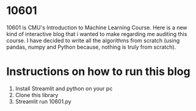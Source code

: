 # 10601
 10601 is CMU's Introduction to Machine Learning Course. Here is a new kind of interactive blog that i wanted to make regarding me auditing this course. I have decided to write all the algorithms from scratch (using pandas, numpy and Python because, nothing is truly from scratch).
 # Instructions on how to run this blog
 1) Install Streamlit and python on your pc
 2) Clone this library
 3) Streamlit run 10601.py

